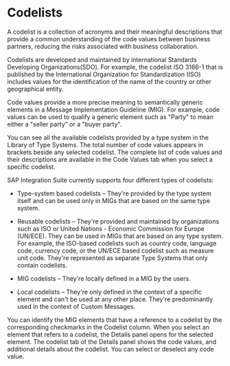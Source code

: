 <!-- loioa7a84b0fc30d439b8fd6d8406e3d387f -->

# Codelists

A codelist is a collection of acronyms and their meaningful descriptions that provide a common understanding of the code values between business partners, reducing the risks associated with business collaboration.

Codelists are developed and maintained by international Standards Developing Organizations\(SDO\). For example, the codelist ISO 3166-1 that is published by the International Organization for Standardization \(ISO\) includes values for the identification of the name of the country or other geographical entity.

Code values provide a more precise meaning to semantically generic elements in a Message Implementation Guideline \(MIG\). For example, code values can be used to qualify a generic element such as "Party" to mean either a "seller party" or a "buyer party".

You can see all the available codelists provided by a type system in the Library of Type Systems. The total number of code values appears in brackets beside any selected codelist. The complete list of code values and their descriptions are available in the Code Values tab when you select a specific codelist.

 SAP Integration Suite currently supports four different types of codelists:

-   Type-system based codelists – They're provided by the type system itself and can be used only in MIGs that are based on the same type system.

-   Reusable codelists – They're provided and maintained by organizations such as ISO or United Nations - Economic Commission for Europe \(UN/ECE\). They can be used in MIGs that are based on any type system. For example, the ISO-based codelists such as country code, language code, currency code, or the UN/ECE based codelist such as measure unit code. They're represented as separate Type Systems that only contain codelists.

-   MIG codelists – They're locally defined in a MIG by the users.
-   Local codelists – They're only defined in the context of a specific element and can't be used at any other place. They're predominantly used in the context of Custom Messages.


You can identify the MIG elements that have a reference to a codelist by the corresponding checkmarks in the Codelist column. When you select an element that refers to a codelist, the Details panel opens for the selected element. The codelist tab of the Details panel shows the code values, and additional details about the codelist. You can select or deselect any code value.

